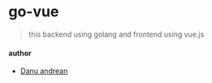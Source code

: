 # go-vue
> this backend using golang and frontend using vue.js

#### author
- <a href=https://me-danuandrean.github.io>Danu andrean</a>
